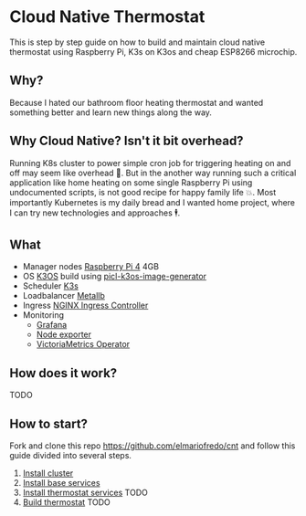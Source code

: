 ---
---
# Cloud Native Thermostat

This is step by step guide on how to build and maintain cloud native thermostat using Raspberry Pi, K3s on K3os and cheap ESP8266 microchip.

## Why?

Because I hated our bathroom floor heating thermostat and wanted something better and learn new things along the way.

## Why Cloud Native? Isn't it bit overhead?

Running K8s cluster to power simple cron job for triggering heating on and off may seem like overhead 🥴. But in the another way running such a critical application like home heating on some single Raspberry Pi using undocumented scripts, is not good recipe for happy family life 💥. Most importantly Kubernetes is my daily bread and I wanted home project, where I can try new technologies and approaches 🕴.

## What

- Manager nodes [Raspberry Pi 4](https://www.raspberrypi.org/products/raspberry-pi-4-model-b/) 4GB
- OS [K3OS](https://github.com/rancher/k3os) build using [picl-k3os-image-generator](https://github.com/elmariofredo/picl-k3os-image-generator)
- Scheduler [K3s](https://github.com/rancher/k3s)
- Loadbalancer [Metallb](./Sources/metallb-system)
- Ingress [NGINX Ingress Controller](./Sources/ingress-nginx)
- Monitoring 
  - [Grafana](./Sources/monitoring-system/grafana)
  - [Node exporter](./Sources/monitoring-system/node-exporter)
  - [VictoriaMetrics Operator](./Sources/monitoring-system/victoriametrics)

## How does it work?

TODO

## How to start?

Fork and clone this repo https://github.com/elmariofredo/cnt and follow this guide divided into several steps.

1. [Install cluster](./Guide/1-Install%20cluster.md)
2. [Install base services](./Guide/2-Install%20services.md)
3. [Install thermostat services](./) TODO
4. [Build thermostat](./) TODO
